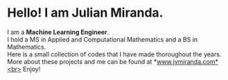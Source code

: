# Hello! I am Julian Miranda.<br>
I am a **Machine Learning Engineer**.<br>
I hold a MS in Applied and Computational Mathematics and a BS in Mathematics.<br>
Here is a small collection of codes that I have made thoroughout the years.<br>
More about these projects and me can be found at *www.jvmiranda.com*<br>
Enjoy!

<!---
VicenteM13/VicenteM13 is a ✨ special ✨ repository because its `README.md` (this file) appears on your GitHub profile.
You can click the Preview link to take a look at your changes.
--->
